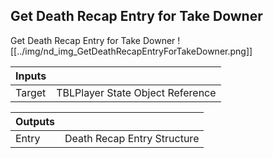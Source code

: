 ## Get Death Recap Entry for Take Downer
Get Death Recap Entry for Take Downer
![[../img/nd_img_GetDeathRecapEntryForTakeDowner.png]]

|Inputs||
|--|--|
| Target | TBLPlayer State Object Reference |

|Outputs||
|--|--|
| Entry | Death Recap Entry Structure |

